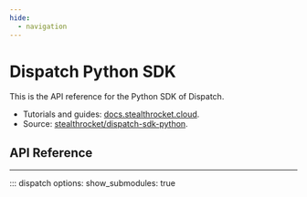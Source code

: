```yaml
---
hide:
  - navigation
---
```


# Dispatch Python SDK

This is the API reference for the Python SDK of Dispatch.

- Tutorials and guides: [docs.stealthrocket.cloud][docs].
- Source: [stealthrocket/dispatch-sdk-python][github].


[docs]: https://docs.stealthrocket.cloud
[github]: https://github.com/stealthrocket/dispatch-sdk-python

## API Reference

---

::: dispatch
	options:
	  show_submodules: true
